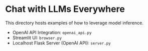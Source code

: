 # Chat with LLMs Everywhere

This directory hosts examples of how to leverage model inference.

* OpenAI API Integration: `openai_api.py`
* Streamlit UI: `browser.py`
* Localhost Flask Server (OpenAI API): `server.py`
